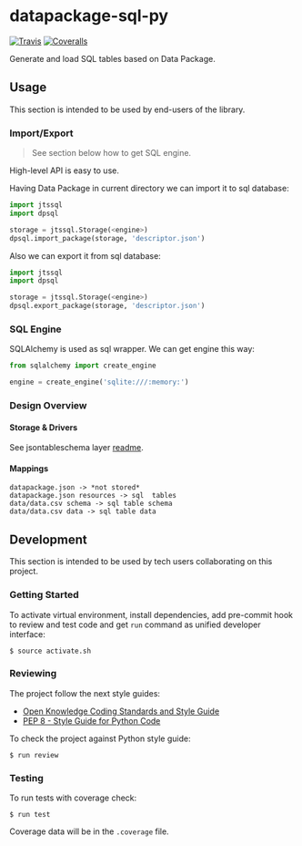 # datapackage-sql-py

[![Travis](https://img.shields.io/travis/okfn/datapackage-sql-py.svg)](https://travis-ci.org/okfn/datapackage-sql-py)
[![Coveralls](http://img.shields.io/coveralls/okfn/datapackage-sql-py.svg?branch=master)](https://coveralls.io/r/okfn/datapackage-sql-py?branch=master)

Generate and load SQL tables based on Data Package.

## Usage

This section is intended to be used by end-users of the library.

### Import/Export

> See section below how to get SQL engine.

High-level API is easy to use.

Having Data Package in current directory we can import it to sql database:

```python
import jtssql
import dpsql

storage = jtssql.Storage(<engine>)
dpsql.import_package(storage, 'descriptor.json')
```

Also we can export it from sql database:

```python
import jtssql
import dpsql

storage = jtssql.Storage(<engine>)
dpsql.export_package(storage, 'descriptor.json')
```

### SQL Engine

SQLAlchemy is used as sql wrapper. We can get engine this way:

```python
from sqlalchemy import create_engine

engine = create_engine('sqlite:///:memory:')
```

### Design Overview

#### Storage & Drivers

See jsontableschema layer [readme](https://github.com/okfn/jsontableschema-sql-py/tree/update#jsontableschema-sql-py).

#### Mappings

```
datapackage.json -> *not stored*
datapackage.json resources -> sql  tables
data/data.csv schema -> sql table schema
data/data.csv data -> sql table data
```

## Development

This section is intended to be used by tech users collaborating
on this project.

### Getting Started

To activate virtual environment, install
dependencies, add pre-commit hook to review and test code
and get `run` command as unified developer interface:

```
$ source activate.sh
```

### Reviewing

The project follow the next style guides:
- [Open Knowledge Coding Standards and Style Guide](https://github.com/okfn/coding-standards)
- [PEP 8 - Style Guide for Python Code](https://www.python.org/dev/peps/pep-0008/)

To check the project against Python style guide:

```
$ run review
```

### Testing

To run tests with coverage check:

```
$ run test
```

Coverage data will be in the `.coverage` file.
